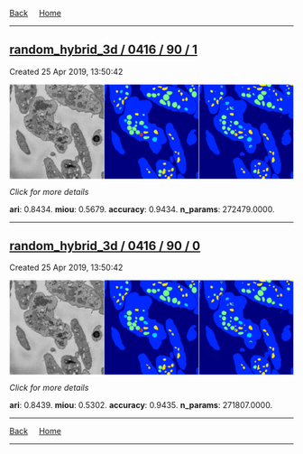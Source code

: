 
[Back](..)&nbsp;&nbsp;&nbsp;&nbsp;&nbsp;[Home](https://leapmanlab.github.io/snapshots)

---

<div class="summary"><a href="1"><h2>random_hybrid_3d / 0416 / 90 / 1</h2></a><p>Created 25 Apr 2019, 13:50:42
</p><a href="1"><img src="1/media/summary.png" align="center"></a><p>
<i>Click for more details</i>
</p></div>

**ari**: 0.8434. **miou**: 0.5679. **accuracy**: 0.9434. **n_params**: 272479.0000. 

---

<div class="summary"><a href="0"><h2>random_hybrid_3d / 0416 / 90 / 0</h2></a><p>Created 25 Apr 2019, 13:50:42
</p><a href="0"><img src="0/media/summary.png" align="center"></a><p>
<i>Click for more details</i>
</p></div>

**ari**: 0.8439. **miou**: 0.5302. **accuracy**: 0.9435. **n_params**: 271807.0000. 

---

[Back](..)&nbsp;&nbsp;&nbsp;&nbsp;&nbsp;[Home](https://leapmanlab.github.io/snapshots)

---